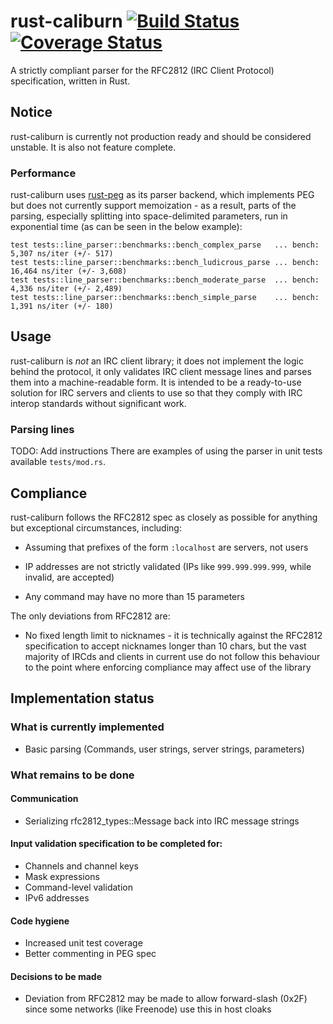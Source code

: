 # rust-caliburn [![Build Status][ci-build-stat]][ci-link] [![Coverage Status][cov-stat]][cov-link]
A strictly compliant parser for the RFC2812 (IRC Client Protocol) specification,
written in Rust.

## Notice
rust-caliburn is currently not production ready and should be considered
unstable. It is also not feature complete.

### Performance
rust-caliburn uses [rust-peg][rust-peg] as its parser backend, which implements
PEG but does not currently support memoization - as a result, parts of the
parsing, especially splitting into space-delimited parameters, run in
exponential time (as can be seen in the below example):
```
test tests::line_parser::benchmarks::bench_complex_parse   ... bench:       5,307 ns/iter (+/- 517)
test tests::line_parser::benchmarks::bench_ludicrous_parse ... bench:      16,464 ns/iter (+/- 3,608)
test tests::line_parser::benchmarks::bench_moderate_parse  ... bench:       4,336 ns/iter (+/- 2,489)
test tests::line_parser::benchmarks::bench_simple_parse    ... bench:       1,391 ns/iter (+/- 180)
```

## Usage
rust-caliburn is *not* an IRC client library; it does not implement the logic
behind the protocol, it only validates IRC client message lines and parses them
into a machine-readable form. It is intended to be a ready-to-use solution for
IRC servers and clients to use so that they comply with IRC interop standards
without significant work.

### Parsing lines
TODO: Add instructions
There are examples of using the parser in unit tests available `tests/mod.rs`.

## Compliance
rust-caliburn follows the RFC2812 spec as closely as possible for anything but
exceptional circumstances, including:

 * Assuming that prefixes of the form `:localhost` are servers, not users

 * IP addresses are not strictly validated (IPs like `999.999.999.999`, while
      invalid, are accepted)

 * Any command may have no more than 15 parameters

The only deviations from RFC2812 are:

 * No fixed length limit to nicknames - it is technically against
   the RFC2812 specification to accept nicknames longer than 10 chars, but
   the vast majority of IRCds and clients in current use do not follow this
   behaviour to the point where enforcing compliance may affect use of the
   library

## Implementation status

### What is currently implemented

  * Basic parsing (Commands, user strings, server strings, parameters)

### What remains to be done

#### Communication
  * Serializing rfc2812_types::Message back into IRC message strings

#### Input validation specification to be completed for:
  * Channels and channel keys
  * Mask expressions
  * Command-level validation
  * IPv6 addresses

#### Code hygiene
  * Increased unit test coverage
  * Better commenting in PEG spec

#### Decisions to be made
  * Deviation from RFC2812 may be made to allow forward-slash (0x2F) since
    some networks (like Freenode) use this in host cloaks

[ci-build-stat]: https://travis-ci.org/ceph3us/rust-caliburn.svg?branch=master
[ci-link]: https://travis-ci.org/ceph3us/rust-caliburn
[rust-peg]: https://github.com/kevinmehall/rust-peg
[cov-stat]: https://coveralls.io/repos/ceph3us/rust-caliburn/badge.svg?branch=master&service=github
[cov-link]: https://coveralls.io/github/ceph3us/rust-caliburn?branch=master
